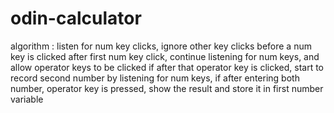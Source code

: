 # odin-calculator
algorithm :
listen for num key clicks, ignore other key clicks before a num key is clicked
after first num key click, continue listening for num keys, and allow operator keys to be clicked
if after that operator key is clicked, start to record second number by listening for num keys,
 if after entering both number, operator key is pressed, show the result and store it in first number variable
